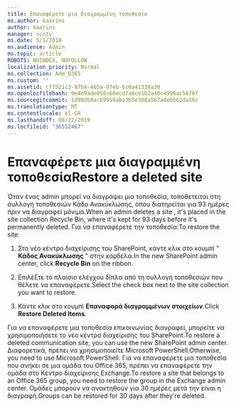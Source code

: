 ```yaml
---
title: Επαναφέρετε μια διαγραμμένη τοποθεσία
ms.author: kaarins
author: kaarins
manager: scotv
ms.date: 5/1/2018
ms.audience: Admin
ms.topic: article
ROBOTS: NOINDEX, NOFOLLOW
localization_priority: Normal
ms.collection: Adm_O365
ms.custom: ''
ms.assetid: cf7521c3-97b4-465a-97eb-6c0a41338a30
ms.openlocfilehash: 9e4e9ade058c60ecd7a6ce1b2a40c4996ac5676f
ms.sourcegitcommit: 1d98db8acb9959aba3b5e308a567ade6b62da56c
ms.translationtype: MT
ms.contentlocale: el-GR
ms.lasthandoff: 08/22/2019
ms.locfileid: "36552467"
---
```

# <a name="restore-a-deleted-site"></a><span data-ttu-id="1823d-102">Επαναφέρετε μια διαγραμμένη τοποθεσία</span><span class="sxs-lookup"><span data-stu-id="1823d-102">Restore a deleted site</span></span>

<span data-ttu-id="1823d-103">Όταν ένας admin μπορεί να διαγράψει μια τοποθεσία, τοποθετείται στη συλλογή τοποθεσιών Κάδο Ανακύκλωσης, όπου διατηρείται για 93 ημέρες πριν να διαγραφεί μόνιμα.</span><span class="sxs-lookup"><span data-stu-id="1823d-103">When an admin deletes a site , it's placed in the site collection Recycle Bin, where it's kept for 93 days before it's permanently deleted.</span></span> <span data-ttu-id="1823d-104">Για να επαναφέρετε την τοποθεσία:</span><span class="sxs-lookup"><span data-stu-id="1823d-104">To restore the site:</span></span>
  
1. <span data-ttu-id="1823d-105">Στο νέο κέντρο διαχείρισης του SharePoint, κάντε κλικ στο κουμπί " **Κάδος Ανακύκλωσης** " στην κορδέλα.</span><span class="sxs-lookup"><span data-stu-id="1823d-105">In the new SharePoint admin center, click **Recycle Bin** on the ribbon.</span></span> 
    
2. <span data-ttu-id="1823d-106">Επιλέξτε το πλαίσιο ελέγχου δίπλα από τη συλλογή τοποθεσιών που θέλετε να επαναφέρετε.</span><span class="sxs-lookup"><span data-stu-id="1823d-106">Select the check box next to the site collection you want to restore.</span></span>
    
3. <span data-ttu-id="1823d-107">Κάντε κλικ στο κουμπί **Επαναφορά διαγραμμένων στοιχείων**.</span><span class="sxs-lookup"><span data-stu-id="1823d-107">Click **Restore Deleted Items**.</span></span>
    
<span data-ttu-id="1823d-108">Για να επαναφέρετε μια τοποθεσία επικοινωνίας διαγραφεί, μπορείτε να χρησιμοποιήσετε το νέο κέντρο διαχείρισης του SharePoint.</span><span class="sxs-lookup"><span data-stu-id="1823d-108">To restore a deleted communication site, you can use the new SharePoint admin center.</span></span> <span data-ttu-id="1823d-109">Διαφορετικά, πρέπει να χρησιμοποιείτε Microsoft PowerShell.</span><span class="sxs-lookup"><span data-stu-id="1823d-109">Otherwise, you need to use Microsoft PowerShell.</span></span> <span data-ttu-id="1823d-110">Για να επαναφέρετε μια τοποθεσία που ανήκει σε μια ομάδα του Office 365, πρέπει να επαναφέρετε την ομάδα στο Κέντρο διαχείρισης Exchange.</span><span class="sxs-lookup"><span data-stu-id="1823d-110">To restore a site that belongs to an Office 365 group, you need to restore the group in the Exchange admin center.</span></span> <span data-ttu-id="1823d-111">Ομάδες μπορούν να ανακτηθούν για 30 ημέρες μετά την είναι η διαγραφή.</span><span class="sxs-lookup"><span data-stu-id="1823d-111">Groups can be restored for 30 days after they're deleted.</span></span>
  

